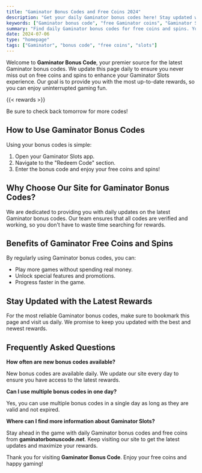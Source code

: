 ```yaml
---
title: "Gaminator Bonus Codes and Free Coins 2024"
description: "Get your daily Gaminator bonus codes here! Stay updated with the latest free coins and spins to maximize your Gaminator Slots experience."
keywords: ["Gaminator bonus code", "free Gaminator coins", "Gaminator Slots rewards"]
summary: "Find daily Gaminator bonus codes for free coins and spins. Your one-stop destination for all Gaminator Slots rewards."
date: 2024-07-06
type: "homepage"
tags: ["Gaminator", "bonus code", "free coins", "slots"]
---
```


Welcome to **Gaminator Bonus Code**, your premier source for the latest Gaminator bonus codes. We update this page daily to ensure you never miss out on free coins and spins to enhance your Gaminator Slots experience. Our goal is to provide you with the most up-to-date rewards, so you can enjoy uninterrupted gaming fun.

{{< rewards >}}

Be sure to check back tomorrow for more codes!

## How to Use Gaminator Bonus Codes

Using your bonus codes is simple:
1. Open your Gaminator Slots app.
2. Navigate to the "Redeem Code" section.
3. Enter the bonus code and enjoy your free coins and spins!

## Why Choose Our Site for Gaminator Bonus Codes?

We are dedicated to providing you with daily updates on the latest Gaminator bonus codes. Our team ensures that all codes are verified and working, so you don't have to waste time searching for rewards.

## Benefits of Gaminator Free Coins and Spins

By regularly using Gaminator bonus codes, you can:
- Play more games without spending real money.
- Unlock special features and promotions.
- Progress faster in the game.

## Stay Updated with the Latest Rewards

For the most reliable Gaminator bonus codes, make sure to bookmark this page and visit us daily. We promise to keep you updated with the best and newest rewards.

## Frequently Asked Questions

**How often are new bonus codes available?**

New bonus codes are available daily. We update our site every day to ensure you have access to the latest rewards.

**Can I use multiple bonus codes in one day?**

Yes, you can use multiple bonus codes in a single day as long as they are valid and not expired.

**Where can I find more information about Gaminator Slots?**

Stay ahead in the game with daily Gaminator bonus codes and free coins from **gaminatorbonuscode.net**. Keep visiting our site to get the latest updates and maximize your rewards.

Thank you for visiting **Gaminator Bonus Code**. Enjoy your free coins and happy gaming!